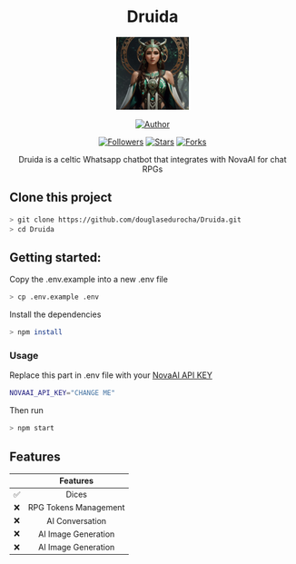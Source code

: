<h1 align="center">Druida</h1>

<p align="center">
<img src="https://raw.githubusercontent.com/douglasedurocha/Druida/master/media/img/Druida.png" width="128" height="128"/>
</p>
<p align="center">
<a href="https://github.com/douglasedurocha"><img title="Author" src="https://img.shields.io/badge/Author-douglasedurocha-green.svg?style=for-the-badge&logo=github"></a>
</p>
<p align="center">
<a href="https://github.com/douglasedurocha/followers"><img title="Followers" src="https://img.shields.io/github/followers/douglasedurocha?color=blue&style=flat-square"></a>
<a href="https://github.com/douglasedurocha/Druida/stargazers/"><img title="Stars" src="https://img.shields.io/github/stars/douglasedurocha/Druida?color=yellow&style=flat-square"></a>
<a href="https://github.com/douglasedurocha/Druida/network/members"><img title="Forks" src="https://img.shields.io/github/forks/douglasedurocha/Druida?color=red&style=flat-square"></a>
</p>

<div align="center">Druida is a celtic Whatsapp chatbot that integrates with NovaAI for chat RPGs</div>

## Clone this project

```bash
> git clone https://github.com/douglasedurocha/Druida.git
> cd Druida
```

## Getting started:

Copy the .env.example into a new .env file
```bash
> cp .env.example .env
```
Install the dependencies
```bash
> npm install
```

### Usage
Replace this part in .env file with your <a href="https://nova-oss.com">NovaAI API KEY</a>
```bash
NOVAAI_API_KEY="CHANGE ME"
```
Then run
```bash
> npm start
```

## Features

|| Features |
| :-----------: | :--------------------------------: |
|       ✅       | Dices |
|       ❌       | RPG Tokens Management |
|       ❌       | AI Conversation |
|       ❌       | AI Image Generation |
|       ❌       | AI Image Generation |
